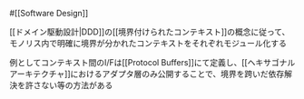 #[[Software Design]]

[[ドメイン駆動設計|DDD]]の[[境界付けられたコンテキスト]]の概念に従って、モノリス内で明確に境界が分かれたコンテキストをそれぞれモジュール化する

例としてコンテキスト間のI/Fは[[Protocol Buffers]]にて定義し、[[ヘキサゴナルアーキテクチャ]]におけるアダプタ層のみ公開することで、境界を跨いだ依存解決を許さない等の方法がある